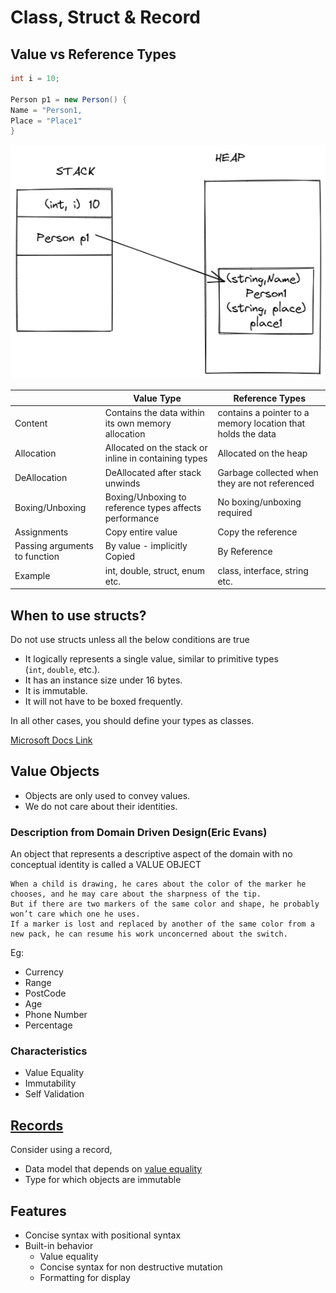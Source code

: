 # Class, Struct & Record

## Value vs Reference Types

```c#
int i = 10;

Person p1 = new Person() {
Name = "Person1,
Place = "Place1"
}
```

![img.png](img.png)

|                               | **Value Type**                                         | **Reference Types**                                         |
|-------------------------------|--------------------------------------------------------|-------------------------------------------------------------|
| Content                       | Contains the data within its own memory allocation     | contains a pointer to a memory location that holds the data |
| Allocation                    | Allocated on the stack or inline in containing types   | Allocated on the heap                                       |
| DeAllocation                  | DeAllocated after stack unwinds                        | Garbage collected when they are not referenced              |
| Boxing/Unboxing               | Boxing/Unboxing to reference types affects performance | No boxing/unboxing required                                 |
| Assignments                   | Copy entire value                                      | Copy the reference                                          |
| Passing arguments to function | By value - implicitly Copied                           | By Reference                                                |
| Example                       | int, double, struct, enum etc.                         | class, interface, string etc.                               |

## When to use structs?

Do not use structs unless all the below conditions are true

- It logically represents a single value, similar to primitive types (`int`, `double`, etc.).
- It has an instance size under 16 bytes.
- It is immutable.
- It will not have to be boxed frequently.

In all other cases, you should define your types as classes.

[Microsoft Docs Link](https://docs.microsoft.com/en-us/dotnet/standard/design-guidelines/choosing-between-class-and-struct)

## Value Objects

- Objects are only used to convey values.
- We do not care about their identities.

### Description from Domain Driven Design(Eric Evans)

An object that represents a descriptive aspect of the domain with no conceptual identity is called a VALUE OBJECT
```text
When a child is drawing, he cares about the color of the marker he chooses, and he may care about the sharpness of the tip.
But if there are two markers of the same color and shape, he probably won’t care which one he uses.
If a marker is lost and replaced by another of the same color from a new pack, he can resume his work unconcerned about the switch.
```

Eg:
- Currency
- Range
- PostCode
- Age
- Phone Number
- Percentage

### Characteristics

- Value Equality
- Immutability
- Self Validation

## [Records](https://docs.microsoft.com/en-us/dotnet/csharp/language-reference/builtin-types/record)

Consider using a record,
- Data model that depends on [value equality](https://docs.microsoft.com/en-us/dotnet/csharp/programming-guide/statements-expressions-operators/equality-comparisons#value-equality)
- Type for which objects are immutable

## Features

- Concise syntax with positional syntax
- Built-in behavior
  - Value equality
  - Concise syntax for non destructive mutation
  - Formatting for display


